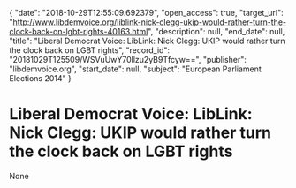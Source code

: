 {
  "date": "2018-10-29T12:55:09.692379", 
  "open_access": true, 
  "target_url": "http://www.libdemvoice.org/liblink-nick-clegg-ukip-would-rather-turn-the-clock-back-on-lgbt-rights-40163.html", 
  "description": null, 
  "end_date": null, 
  "title": "Liberal Democrat Voice: LibLink: Nick Clegg: UKIP would rather turn the clock back on LGBT rights", 
  "record_id": "20181029T125509/WSVuUwY70llzu2yB9Tfcyw==", 
  "publisher": "libdemvoice.org", 
  "start_date": null, 
  "subject": "European Parliament Elections 2014"
}

# Liberal Democrat Voice: LibLink: Nick Clegg: UKIP would rather turn the clock back on LGBT rights

None